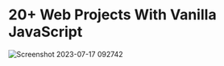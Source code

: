 # 20+ Web Projects With Vanilla JavaScript
![Screenshot 2023-07-17 092742](https://github.com/YousefMaher179/Kalbonyan-Elmarsos/assets/106788176/e5ea4148-7c45-4d5b-a4d5-c16d2c16c8fc)
